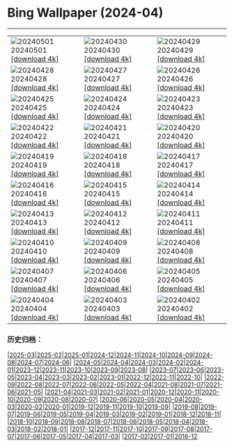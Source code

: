 # Bing Wallpaper (2024-04)
**************

<table><tr><td><img class="wallpaper" src="https://www.bing.com/th?id=OHR.HawaiianLei_FR-FR1676452706_1920x1080.jpg" alt="20240501"> 20240501 <a href="https://www.bing.com/th?id=OHR.HawaiianLei_FR-FR1676452706_UHD.jpg">[download 4k]</a></td><td><img class="wallpaper" src="https://www.bing.com/th?id=OHR.CheetahRain_FR-FR0543352581_1920x1080.jpg" alt="20240430"> 20240430 <a href="https://www.bing.com/th?id=OHR.CheetahRain_FR-FR0543352581_UHD.jpg">[download 4k]</a></td><td><img class="wallpaper" src="https://www.bing.com/th?id=OHR.TulouFujian_FR-FR9745511197_1920x1080.jpg" alt="20240429"> 20240429 <a href="https://www.bing.com/th?id=OHR.TulouFujian_FR-FR9745511197_UHD.jpg">[download 4k]</a></td></tr><tr><td><img class="wallpaper" src="https://www.bing.com/th?id=OHR.GuadalupeTexas_FR-FR9507308056_1920x1080.jpg" alt="20240428"> 20240428 <a href="https://www.bing.com/th?id=OHR.GuadalupeTexas_FR-FR9507308056_UHD.jpg">[download 4k]</a></td><td><img class="wallpaper" src="https://www.bing.com/th?id=OHR.Canigou_FR-FR9013566099_1920x1080.jpg" alt="20240427"> 20240427 <a href="https://www.bing.com/th?id=OHR.Canigou_FR-FR9013566099_UHD.jpg">[download 4k]</a></td><td><img class="wallpaper" src="https://www.bing.com/th?id=OHR.KalalochTree_FR-FR8329014212_1920x1080.jpg" alt="20240426"> 20240426 <a href="https://www.bing.com/th?id=OHR.KalalochTree_FR-FR8329014212_UHD.jpg">[download 4k]</a></td></tr><tr><td><img class="wallpaper" src="https://www.bing.com/th?id=OHR.PenguinDirections_FR-FR7724304898_1920x1080.jpg" alt="20240425"> 20240425 <a href="https://www.bing.com/th?id=OHR.PenguinDirections_FR-FR7724304898_UHD.jpg">[download 4k]</a></td><td><img class="wallpaper" src="https://www.bing.com/th?id=OHR.TrilliumOntario_FR-FR7322477820_1920x1080.jpg" alt="20240424"> 20240424 <a href="https://www.bing.com/th?id=OHR.TrilliumOntario_FR-FR7322477820_UHD.jpg">[download 4k]</a></td><td><img class="wallpaper" src="https://www.bing.com/th?id=OHR.TrinityDublin_FR-FR6932470359_1920x1080.jpg" alt="20240423"> 20240423 <a href="https://www.bing.com/th?id=OHR.TrinityDublin_FR-FR6932470359_UHD.jpg">[download 4k]</a></td></tr><tr><td><img class="wallpaper" src="https://www.bing.com/th?id=OHR.EarthDayTurtle_FR-FR6121121892_1920x1080.jpg" alt="20240422"> 20240422 <a href="https://www.bing.com/th?id=OHR.EarthDayTurtle_FR-FR6121121892_UHD.jpg">[download 4k]</a></td><td><img class="wallpaper" src="https://www.bing.com/th?id=OHR.ChauseyIslands_FR-FR2335923449_1920x1080.jpg" alt="20240421"> 20240421 <a href="https://www.bing.com/th?id=OHR.ChauseyIslands_FR-FR2335923449_UHD.jpg">[download 4k]</a></td><td><img class="wallpaper" src="https://www.bing.com/th?id=OHR.YellowstoneGeyser_FR-FR1968699876_1920x1080.jpg" alt="20240420"> 20240420 <a href="https://www.bing.com/th?id=OHR.YellowstoneGeyser_FR-FR1968699876_UHD.jpg">[download 4k]</a></td></tr><tr><td><img class="wallpaper" src="https://www.bing.com/th?id=OHR.OrkneyStones_FR-FR1638921700_1920x1080.jpg" alt="20240419"> 20240419 <a href="https://www.bing.com/th?id=OHR.OrkneyStones_FR-FR1638921700_UHD.jpg">[download 4k]</a></td><td><img class="wallpaper" src="https://www.bing.com/th?id=OHR.MonumentsDay_FR-FR8787138664_1920x1080.jpg" alt="20240418"> 20240418 <a href="https://www.bing.com/th?id=OHR.MonumentsDay_FR-FR8787138664_UHD.jpg">[download 4k]</a></td><td><img class="wallpaper" src="https://www.bing.com/th?id=OHR.SpringCub_FR-FR8522482768_1920x1080.jpg" alt="20240417"> 20240417 <a href="https://www.bing.com/th?id=OHR.SpringCub_FR-FR8522482768_UHD.jpg">[download 4k]</a></td></tr><tr><td><img class="wallpaper" src="https://www.bing.com/th?id=OHR.UnionSquareNYC_FR-FR8135739524_1920x1080.jpg" alt="20240416"> 20240416 <a href="https://www.bing.com/th?id=OHR.UnionSquareNYC_FR-FR8135739524_UHD.jpg">[download 4k]</a></td><td><img class="wallpaper" src="https://www.bing.com/th?id=OHR.RedBallBelgium_FR-FR7736092564_1920x1080.jpg" alt="20240415"> 20240415 <a href="https://www.bing.com/th?id=OHR.RedBallBelgium_FR-FR7736092564_UHD.jpg">[download 4k]</a></td><td><img class="wallpaper" src="https://www.bing.com/th?id=OHR.BowlingBallCali_FR-FR7572590133_1920x1080.jpg" alt="20240414"> 20240414 <a href="https://www.bing.com/th?id=OHR.BowlingBallCali_FR-FR7572590133_UHD.jpg">[download 4k]</a></td></tr><tr><td><img class="wallpaper" src="https://www.bing.com/th?id=OHR.LyonGastronomy_FR-FR6987706290_1920x1080.jpg" alt="20240413"> 20240413 <a href="https://www.bing.com/th?id=OHR.LyonGastronomy_FR-FR6987706290_UHD.jpg">[download 4k]</a></td><td><img class="wallpaper" src="https://www.bing.com/th?id=OHR.SunsetArchesNP_FR-FR6671864096_1920x1080.jpg" alt="20240412"> 20240412 <a href="https://www.bing.com/th?id=OHR.SunsetArchesNP_FR-FR6671864096_UHD.jpg">[download 4k]</a></td><td><img class="wallpaper" src="https://www.bing.com/th?id=OHR.DragonWaterfall_FR-FR6498141179_1920x1080.jpg" alt="20240411"> 20240411 <a href="https://www.bing.com/th?id=OHR.DragonWaterfall_FR-FR6498141179_UHD.jpg">[download 4k]</a></td></tr><tr><td><img class="wallpaper" src="https://www.bing.com/th?id=OHR.OwlSiblings_FR-FR6049514538_1920x1080.jpg" alt="20240410"> 20240410 <a href="https://www.bing.com/th?id=OHR.OwlSiblings_FR-FR6049514538_UHD.jpg">[download 4k]</a></td><td><img class="wallpaper" src="https://www.bing.com/th?id=OHR.SkagitValleyTulips_FR-FR5605427883_1920x1080.jpg" alt="20240409"> 20240409 <a href="https://www.bing.com/th?id=OHR.SkagitValleyTulips_FR-FR5605427883_UHD.jpg">[download 4k]</a></td><td><img class="wallpaper" src="https://www.bing.com/th?id=OHR.HedgehogMeadow_FR-FR5225927490_1920x1080.jpg" alt="20240408"> 20240408 <a href="https://www.bing.com/th?id=OHR.HedgehogMeadow_FR-FR5225927490_UHD.jpg">[download 4k]</a></td></tr><tr><td><img class="wallpaper" src="https://www.bing.com/th?id=OHR.BeaverDenali_FR-FR4899490419_1920x1080.jpg" alt="20240407"> 20240407 <a href="https://www.bing.com/th?id=OHR.BeaverDenali_FR-FR4899490419_UHD.jpg">[download 4k]</a></td><td><img class="wallpaper" src="https://www.bing.com/th?id=OHR.JapanHimeji_FR-FR4643255326_1920x1080.jpg" alt="20240406"> 20240406 <a href="https://www.bing.com/th?id=OHR.JapanHimeji_FR-FR4643255326_UHD.jpg">[download 4k]</a></td><td><img class="wallpaper" src="https://www.bing.com/th?id=OHR.BahamasSpace_FR-FR2737935866_1920x1080.jpg" alt="20240405"> 20240405 <a href="https://www.bing.com/th?id=OHR.BahamasSpace_FR-FR2737935866_UHD.jpg">[download 4k]</a></td></tr><tr><td><img class="wallpaper" src="https://www.bing.com/th?id=OHR.AntelopeBotswana_FR-FR1380338577_1920x1080.jpg" alt="20240404"> 20240404 <a href="https://www.bing.com/th?id=OHR.AntelopeBotswana_FR-FR1380338577_UHD.jpg">[download 4k]</a></td><td><img class="wallpaper" src="https://www.bing.com/th?id=OHR.ChambordCastle_FR-FR1183220484_1920x1080.jpg" alt="20240403"> 20240403 <a href="https://www.bing.com/th?id=OHR.ChambordCastle_FR-FR1183220484_UHD.jpg">[download 4k]</a></td><td><img class="wallpaper" src="https://www.bing.com/th?id=OHR.JutlandSpring_FR-FR9511410007_1920x1080.jpg" alt="20240402"> 20240402 <a href="https://www.bing.com/th?id=OHR.JutlandSpring_FR-FR9511410007_UHD.jpg">[download 4k]</a></td></tr></table>

### 历史归档：

|[2025-03](/../2025-03/2025-03.md)|[2025-02](/../2025-02/2025-02.md)|[2025-01](/../2025-01/2025-01.md)|[2024-12](/../2024-12/2024-12.md)|[2024-11](/../2024-11/2024-11.md)|[2024-10](/../2024-10/2024-10.md)|[2024-09](/../2024-09/2024-09.md)|[2024-08](/../2024-08/2024-08.md)|[2024-07](/../2024-07/2024-07.md)|[2024-06](/../2024-06/2024-06.md)|
|[2024-05](/../2024-05/2024-05.md)|[2024-04](/2024-04.md)|[2024-03](/../2024-03/2024-03.md)|[2024-02](/../2024-02/2024-02.md)|[2024-01](/../2024-01/2024-01.md)|[2023-12](/../2023-12/2023-12.md)|[2023-11](/../2023-11/2023-11.md)|[2023-10](/../2023-10/2023-10.md)|[2023-09](/../2023-09/2023-09.md)|[2023-08](/../2023-08/2023-08.md)|
|[2023-07](/../2023-07/2023-07.md)|[2023-06](/../2023-06/2023-06.md)|[2023-05](/../2023-05/2023-05.md)|[2023-04](/../2023-04/2023-04.md)|[2023-03](/../2023-03/2023-03.md)|[2023-02](/../2023-02/2023-02.md)|[2023-01](/../2023-01/2023-01.md)|[2022-12](/../2022-12/2022-12.md)|[2022-11](/../2022-11/2022-11.md)|[2022-10](/../2022-10/2022-10.md)|
|[2022-09](/../2022-09/2022-09.md)|[2022-08](/../2022-08/2022-08.md)|[2022-07](/../2022-07/2022-07.md)|[2022-06](/../2022-06/2022-06.md)|[2022-05](/../2022-05/2022-05.md)|[2022-04](/../2022-04/2022-04.md)|[2021-08](/../2021-08/2021-08.md)|[2021-07](/../2021-07/2021-07.md)|[2021-06](/../2021-06/2021-06.md)|[2021-05](/../2021-05/2021-05.md)|
|[2021-04](/../2021-04/2021-04.md)|[2021-03](/../2021-03/2021-03.md)|[2021-02](/../2021-02/2021-02.md)|[2021-01](/../2021-01/2021-01.md)|[2020-12](/../2020-12/2020-12.md)|[2020-11](/../2020-11/2020-11.md)|[2020-10](/../2020-10/2020-10.md)|[2020-09](/../2020-09/2020-09.md)|[2020-08](/../2020-08/2020-08.md)|[2020-07](/../2020-07/2020-07.md)|
|[2020-06](/../2020-06/2020-06.md)|[2020-05](/../2020-05/2020-05.md)|[2020-04](/../2020-04/2020-04.md)|[2020-03](/../2020-03/2020-03.md)|[2020-02](/../2020-02/2020-02.md)|[2020-01](/../2020-01/2020-01.md)|[2019-12](/../2019-12/2019-12.md)|[2019-11](/../2019-11/2019-11.md)|[2019-10](/../2019-10/2019-10.md)|[2019-09](/../2019-09/2019-09.md)|
|[2019-08](/../2019-08/2019-08.md)|[2019-07](/../2019-07/2019-07.md)|[2019-06](/../2019-06/2019-06.md)|[2019-05](/../2019-05/2019-05.md)|[2019-04](/../2019-04/2019-04.md)|[2019-03](/../2019-03/2019-03.md)|[2019-02](/../2019-02/2019-02.md)|[2019-01](/../2019-01/2019-01.md)|[2018-12](/../2018-12/2018-12.md)|[2018-11](/../2018-11/2018-11.md)|
|[2018-10](/../2018-10/2018-10.md)|[2018-09](/../2018-09/2018-09.md)|[2018-08](/../2018-08/2018-08.md)|[2018-07](/../2018-07/2018-07.md)|[2018-06](/../2018-06/2018-06.md)|[2018-05](/../2018-05/2018-05.md)|[2018-04](/../2018-04/2018-04.md)|[2018-03](/../2018-03/2018-03.md)|[2018-02](/../2018-02/2018-02.md)|[2018-01](/../2018-01/2018-01.md)|
|[2017-12](/../2017-12/2017-12.md)|[2017-11](/../2017-11/2017-11.md)|[2017-10](/../2017-10/2017-10.md)|[2017-09](/../2017-09/2017-09.md)|[2017-08](/../2017-08/2017-08.md)|[2017-07](/../2017-07/2017-07.md)|[2017-06](/../2017-06/2017-06.md)|[2017-05](/../2017-05/2017-05.md)|[2017-04](/../2017-04/2017-04.md)|[2017-03](/../2017-03/2017-03.md)|
|[2017-02](/../2017-02/2017-02.md)|[2017-01](/../2017-01/2017-01.md)|[2016-12](/../2016-12/2016-12.md)
